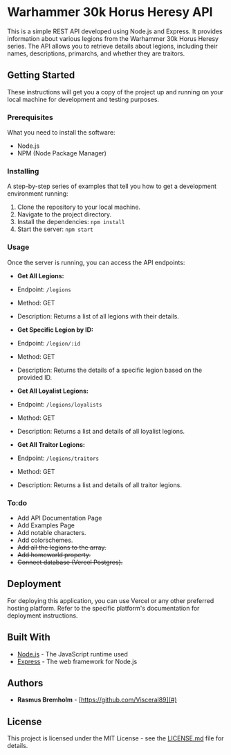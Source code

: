# Warhammer 30k Horus Heresy API

This is a simple REST API developed using Node.js and Express. It provides information about various legions from the Warhammer 30k Horus Heresy series. The API allows you to retrieve details about legions, including their names, descriptions, primarchs, and whether they are traitors.

## Getting Started

These instructions will get you a copy of the project up and running on your local machine for development and testing purposes.

### Prerequisites

What you need to install the software:

- Node.js
- NPM (Node Package Manager)

### Installing

A step-by-step series of examples that tell you how to get a development environment running:

1. Clone the repository to your local machine.
2. Navigate to the project directory.
3. Install the dependencies:
   `npm install`
4. Start the server:
   `npm start`

### Usage

Once the server is running, you can access the API endpoints:

- **Get All Legions:**
- Endpoint: `/legions`
- Method: GET
- Description: Returns a list of all legions with their details.

- **Get Specific Legion by ID:**
- Endpoint: `/legion/:id`
- Method: GET
- Description: Returns the details of a specific legion based on the provided ID.

- **Get All Loyalist Legions:**
- Endpoint: `/legions/loyalists`
- Method: GET
- Description: Returns a list and details of all loyalist legions.

- **Get All Traitor Legions:**
- Endpoint: `/legions/traitors`
- Method: GET
- Description: Returns a list and details of all traitor legions.

### To:do

- Add API Documentation Page
- Add Examples Page
- Add notable characters.
- Add colorschemes.
- ~~Add all the legions to the array.~~
- ~~Add homeworld property.~~
- ~~Connect database (Vercel Postgres).~~

## Deployment

For deploying this application, you can use Vercel or any other preferred hosting platform. Refer to the specific platform's documentation for deployment instructions.

## Built With

- [Node.js](https://nodejs.org/) - The JavaScript runtime used
- [Express](https://expressjs.com/) - The web framework for Node.js

## Authors

- **Rasmus Bremholm** - [https://github.com/Visceral89](#)

## License

This project is licensed under the MIT License - see the [LICENSE.md](LICENSE.md) file for details.
